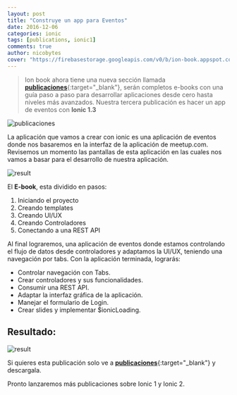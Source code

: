 ```yaml
---
layout: post
title: "Construye un app para Eventos"
date: 2016-12-06
categories: ionic
tags: [publications, ionic1]
comments: true
author: nicobytes
cover: "https://firebasestorage.googleapis.com/v0/b/ion-book.appspot.com/o/posts%2Fion-events%2FConstruye%20un%20app%20para%20Eventos!.jpg?alt=media"
---
```


> Ion book ahora tiene una nueva sección llamada [**publicaciones**](http://www.ion-book.com/publications/){:target="_blank"}, serán completos e-books con una guía paso a paso para desarrollar aplicaciones desde cero hasta niveles más avanzados. Nuestra tercera publicación es hacer un app de eventos con **Ionic 1.3** 

<img class="img-responsive" src="https://firebasestorage.googleapis.com/v0/b/ion-book.appspot.com/o/posts%2Fion-events%2FConstruye%20un%20app%20para%20Eventos!.jpg?alt=media" alt="publicaciones">

La aplicación que vamos a crear con ionic es una aplicación de eventos donde nos basaremos en la interfaz de la aplicación de meetup.com. Revisemos un momento las pantallas de esta aplicación en las cuales nos vamos a basar para el desarrollo de nuestra aplicación.

<img class="img-responsive" src="https://firebasestorage.googleapis.com/v0/b/ion-book.appspot.com/o/posts%2Fion-events%2Fmeetup.png?alt=media" alt="result">

El **E-book**, esta dividido en pasos:

1. Iniciando el proyecto
1. Creando templates
1. Creando UI/UX
1. Creando Controladores
1. Conectando a una REST API

Al final lograremos, una aplicación de eventos donde estamos controlando el flujo de datos desde controladores y adaptamos la UI/UX, teniendo una navegación por tabs. Con la aplicación terminada, lograrás:

- Controlar navegación con Tabs.
- Crear controladores y sus funcionalidades. 
- Consumir una REST API.
- Adaptar la interfaz gráfica de la aplicación.
- Manejar el formulario de Login.
- Crear slides y implementar $ionicLoading.

## Resultado:

<img class="img-responsive" src="https://firebasestorage.googleapis.com/v0/b/ion-book.appspot.com/o/posts%2Fion-events%2Fresult.jpg?alt=media" alt="result">

Si quieres esta publicación solo ve a [**publicaciones**](http://www.ion-book.com/publications/){:target="_blank"} y descargala.

Pronto lanzaremos más publicaciones sobre Ionic 1 y Ionic 2.